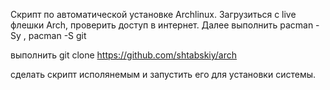 Скрипт по автоматической установке Archlinux.
Загрузиться с live флешки Arch, проверить доступ в интернет.
Далее выполнить pacman -Sy , pacman -S git

выполнить git clone https://github.com/shtabskiy/arch

сделать скрипт исполянемым и запустить его для установки системы.

